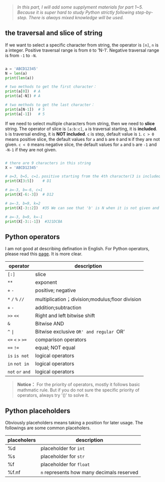 >*In this part, I will add some supplyment materials for part 1~5. Because it is super hard to study Python strictly following step-by-step. There is always mixed knowledge will be used.*


## the traversal and slice of string

If we want to select a specific character from string, the operator is `[n]`, `n` is a integer. Positive traversal range is from `0` to 'N-1'. Negative traversal range is from `-1` to `-N`. 

```python

a = 'ABCD12345'
N = len(a)
print(len(a))

# two methods to get the first character：
print(a[0])  # A
print(a[-N]) # A

# two methods to get the last character：
print(a[N-1])  # 5
print(a[-1])   # 5

```

If we need to select multiple characters from string, then we need to **slice** string. The operator of slice is `[a:b:c]`, `a` is traversal starting, it is **included**. `b` is traversal ending, it is **NOT included**. `c` is step, default value is `1`. `c > 0` means positive slice, the default values for `a` and `b` are `0` and `N` if they are not given. `c < 0` means negative slice, the default values for `a` and `b` are `-1` and `-N-1` if they are not given. 


```python

# there are 9 characters in this string
X = 'ABCD12345'

# a=3, b=5, c=1，positive starting from the 4th character(3 is included) to the 5th character(5 is NOT included. Step lenth is 1.
print(X[3:5])    # D1

# a=-3, b=-6, c=1
print(X[-6:-3])  # D12

# a=-3, b=9, k=2
print(X[-3::2])  #35 We can see that 'b' is N when it is not given and c >0.

# a=-3, b=9, k=-1
print(X[-3::-1])  #321DCBA 

```


## Python operators
I am not good at describing defination in English. For Python operators, please read this [page](<https://www.tutorialspoint.com/python/python_basic_operators.htm>). It is more clear.

| operator                                                     | description                   |
| ------------------------------------------------------------ | ------------------------------|
| `[:]`                                                        | slice                     |
| `**`                                                         | exponent                      |
| `+` `-`                                                       | positive; negative          |
| `*` `/` `%` `//`                            | multiplication；division;modulus;floor division |
| `+` `-`                                                      | addition;subtraction          |
| `>>` `<<`                                                 | Right and left bitwise shift       |
| `&`                                                          | Bitwise AND                      |
| `^` `\|`                                           | Bitwise exclusive `OR' and regular `OR'  |
| `<=` `<` `>` `>=`                                            | comparison operators         |
| `==` `!=`                                                    | equal; NOT equal              |
| `is`  `is not`                                               | logical operators             |
| `in` `not in`                                                | logical operators              |
| `not` `or` `and`                                             | logical operators             |

>**Notice：** For the priority of operators, mostly it follows basic mathmatic rule. But if you do not sure the specific priority of operators, always try '()' to solve it.


## Python placeholders

Obviously placeholders means taking a position for later usage. The followings are some common placeholers.


| placeholers                                                 | description                          |
| ------------------------------------------------------------ | ------------------------------ |
| %d                                                           | placeholder for `int`   |
| %s                                                           |placeholder for `str`   |
| %f                                                           |placeholder for `float`  |
| %f.nf                                          | `n` represents how many decimals reserved     | 

